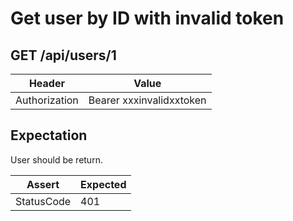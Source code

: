# Get user by ID with invalid token

## GET /api/users/1

| Header | Value |
| - | - |
| Authorization | Bearer xxxinvalidxxtoken |

## Expectation

User should be return.

| Assert | Expected |
| - | - |
| StatusCode | 401 |

